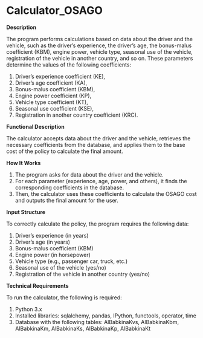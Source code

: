 # Calculator_OSAGO

**Description**

The program performs calculations based on data about the driver and the vehicle, such as the driver’s experience, the driver’s age, the bonus-malus coefficient (KBM), engine power, vehicle type, seasonal use of the vehicle, registration of the vehicle in another country, and so on. These parameters determine the values of the following coefficients:
1. Driver’s experience coefficient (KE),
2. Driver’s age coefficient (KA),
3. Bonus-malus coefficient (KBM),
4. Engine power coefficient (KP),
5. Vehicle type coefficient (KT),
6. Seasonal use coefficient (KSE),
7. Registration in another country coefficient (KRC).

**Functional Description**

The calculator accepts data about the driver and the vehicle, retrieves the necessary coefficients from the database, and applies them to the base cost of the policy to calculate the final amount.

**How It Works**

1. The program asks for data about the driver and the vehicle.
2. For each parameter (experience, age, power, and others), it finds the corresponding coefficients in the database.
3. Then, the calculator uses these coefficients to calculate the OSAGO cost and outputs the final amount for the user.

**Input Structure**

To correctly calculate the policy, the program requires the following data:
1. Driver’s experience (in years)
2. Driver’s age (in years)
3. Bonus-malus coefficient (KBM)
4. Engine power (in horsepower)
5. Vehicle type (e.g., passenger car, truck, etc.)
6. Seasonal use of the vehicle (yes/no)
7. Registration of the vehicle in another country (yes/no)

**Technical Requirements**

To run the calculator, the following is required:
1. Python 3.x
2. Installed libraries: sqlalchemy, pandas, IPython, functools, operator, time
3. Database with the following tables: AlBabkinaKvs, AlBabkinaKbm, AlBabkinaKm, AlBabkinaKs, AlBabkinaKp, AlBabkinaKt

